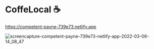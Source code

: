 ﻿# CoffeLocal ☕
https://competent-payne-739e73.netlify.app




![screencapture-competent-payne-739e73-netlify-app-2022-03-06-14_08_47](https://user-images.githubusercontent.com/90290161/156933947-e7d7f9a7-9662-445b-9d8e-8edbf1f47e50.png)

